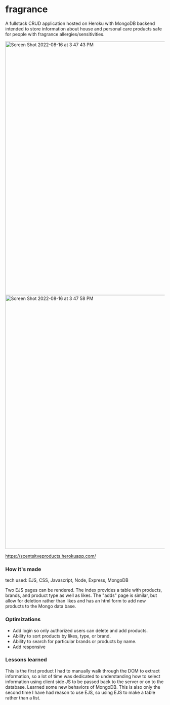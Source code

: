 # fragrance

A fullstack CRUD application hosted on Heroku with MongoDB backend intended to store information about house and personal care products safe for people with fragrance allergies/sensitivities. 

<img width="800" alt="Screen Shot 2022-08-16 at 3 47 43 PM" src="https://user-images.githubusercontent.com/102367926/184971808-a8fa47d9-31a3-4032-8cc4-5d8d56ea88d8.png">
<img width="800" alt="Screen Shot 2022-08-16 at 3 47 58 PM" src="https://user-images.githubusercontent.com/102367926/184971839-52b4bc95-b0f2-4aa0-932f-b6ce873bc53d.png">

https://scentsitveproducts.herokuapp.com/

### How it's made

tech used: EJS, CSS, Javascript, Node, Express, MongoDB

Two EJS pages can be rendered. The index provides a table with products, brands, and product type as well as likes. The "adds" page is similar, but allow for deletion rather than likes and has an html form to add new products to the Mongo data base. 

### Optimizations
- Add login so only authorized users can delete and add products.
- Ability to sort products by likes, type, or brand.
- Ability to search for particular brands or products by name.
- Add responsive 

### Lessons learned
This is the first product I had to manually walk through the DOM to extract information, so a lot of time was dedicated to understanding how to select information using client side JS to be passed back to the server or on to the database. Learned some new behaviors of MongoDB. This is also only the second time I have had reason to use EJS, so using EJS to make a table rather than a list. 
